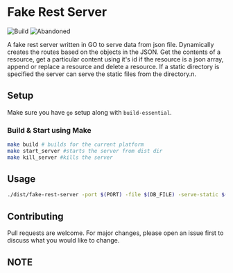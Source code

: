 # Fake Rest Server
![Build](https://github.com/nfl-nzr/go-fake-rest-api/actions/workflows/go.yml/badge.svg)
![Abandoned](https://www.repostatus.org/badges/latest/abandoned.svg)


A fake rest server written in GO to serve data from json file. Dynamically creates the routes based on the objects in the JSON. Get the contents of a resource, get a particular content using it's id if the resource is a json array, append or replace a resource and delete a resource. If a static directory is specified the server can serve the static files from the directory.n.

## Setup

Make sure you have `go` setup along with `build-essential`.

### Build & Start using Make
```bash
make build # builds for the current platform
make start_server #starts the server from dist dir
make kill_server #kills the server
```


## Usage

```bash
./dist/fake-rest-server -port $(PORT) -file $(DB_FILE) -serve-static $(STATIC_FOLDER_LOCATION)
```

## Contributing
Pull requests are welcome. For major changes, please open an issue first to discuss what you would like to change.

## NOTE
